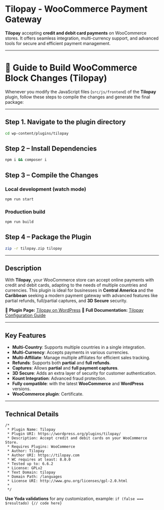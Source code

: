 # Tilopay - WooCommerce Payment Gateway

**Tilopay** accepting **credit and debit card payments** on WooCommerce stores. It offers seamless integration, multi-currency support, and advanced tools for secure and efficient payment management.

---

# 🚀 Guide to Build WooCommerce Block Changes (Tilopay)

Whenever you modify the JavaScript files (`src/js/frontend`) of the **Tilopay** plugin, follow these steps to compile the changes and generate the final package:

---

## Step 1. Navigate to the plugin directory
```bash
cd wp-content/plugins/tilopay
```

## Step 2 – Install Dependencies
```bash
npm i && composer i
```

## Step 3 – Compile the Changes

### Local development (watch mode)
```bash
npm run start
```

### Production build
```bash
npm run build
```

## Step 4 – Package the Plugin
```bash
zip -r tilopay.zip tilopay
```

---

## Description

With **Tilopay**, your WooCommerce store can accept online payments with credit and debit cards, adapting to the needs of multiple countries and currencies. This plugin is ideal for businesses in **Central America** and the **Caribbean** seeking a modern payment gateway with advanced features like partial refunds, full/partial captures, and **3D Secure** security.

🔗 **Plugin Page:** [Tilopay on WordPress](https://wordpress.org/plugins/tilopay/)
🔗 **Full Documentation:** [Tilopay Configuration Guide](https://tilopay.com/documentacion/plataforma-woocommerce)

---

## Key Features

- **Multi-Country**: Supports multiple countries in a single integration.
- **Multi-Currency**: Accepts payments in various currencies.
- **Multi-Affiliate**: Manage multiple affiliates for efficient sales tracking.
- **Refunds**: Supports both **partial** and **full refunds**.
- **Captures**: Allows **partial** and **full payment captures**.
- **3D Secure**: Adds an extra layer of security for customer authentication.
- **Kount Integration**: Advanced fraud protection.
- **Fully compatible**: with the latest **WooCommerce** and **WordPress** versions.
- **WooCommerce plugin**: Certificate.

---

## Technical Details

```text
/*
 * Plugin Name: Tilopay
 * Plugin URI: https://wordpress.org/plugins/tilopay/
 * Description: Accept credit and debit cards on your WooCommerce Store.
 * Requires Plugins: WooCommerce
 * Author: Tilopay
 * Author URI: https://tilopay.com
 * WC requires at least: 8.0.0
 * Tested up to: 6.6.2
 * License: GPLv2
 * Text Domain: tilopay
 * Domain Path: /languages
 * License URI: http://www.gnu.org/licenses/gpl-2.0.html
 *
 */
```

**Use Yoda validations** for any customization, example: `if (false === $resultado) {// code here}`
